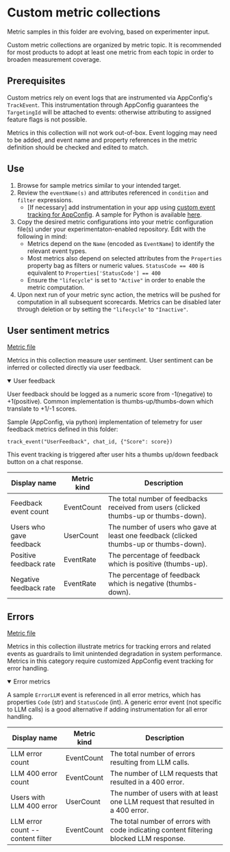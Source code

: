 # Custom metric collections

Metric samples in this folder are evolving, based on experimenter input. 

Custom metric collections are organized by metric topic. It is recommended for most products to adopt at least one metric from each topic in order to broaden measurement coverage.

## Prerequisites

Custom metrics rely on event logs that are instrumented via AppConfig's `TrackEvent`. This instrumentation through AppConfig guarantees the `TargetingId` will be attached to events: otherwise attributing to assigned feature flags is not possible.

Metrics in this collection will not work out-of-box. Event logging may need to be added, and event name and property references in the metric definition should be checked and edited to match.


## Use

1. Browse for sample metrics similar to your intended target.
2. Review the `eventName(s)` and attributes referenced in `condition` and `filter` expressions.
    - [If necessary] add instrumentation in your app using [custom event tracking for AppConfig](https://learn.microsoft.com/en-us/azure/azure-app-configuration/run-experiments-aspnet-core). A sample for Python is available [here](https://github.com/Azure-Samples/quote-of-the-day-python/blob/main/src/quoteoftheday/routes.py). 
4. Copy the desired metric configurations into your metric configuration file(s) under your experimentaton-enabled repository. Edit with the following in mind:
    - Metrics depend on the `Name` (encoded as `EventName`) to identify the relevant event types. 
    - Most metrics also depend on selected attributes from the `Properties` property bag as filters or numeric values. `StatusCode == 400` is equivalent to `Properties['StatusCode'] == 400`
    - Ensure the `"lifecycle"` is set to `"Active"` in order to enable the metric computation.
5. Upon next run of your metric sync action, the metrics will be pushed for computation in all subsequent scorecards. Metrics can be disabled later through deletion or by setting the `"lifecycle"` to `"Inactive"`.



## User sentiment metrics
[Metric file](./metrics/user-sentiment.json) 

Metrics in this collection measure user sentiment. User sentiment can be inferred or collected directly via user feedback.

<details open>
<summary>User feedback</summary>

User feedback should be logged as a numeric score from -1(negative) to +1(positive). Common implementation is thumbs-up/thumbs-down which translate to +1/-1 scores.

Sample (AppConfig, via python) implementation of telemetry for user feedback metrics defined in this folder:

```
track_event("UserFeedback", chat_id, {"Score": score})
```

This event tracking is triggered after user hits a thumbs up/down feedback button on a chat response.

| Display name| Metric kind | Description |
| ----- | -----| ----------------|
| Feedback event count | EventCount |  The total number of feedbacks received from users (clicked thumbs-up or thumbs-down). |
| Users who gave feedback | UserCount | The number of users who gave at least one feedback (clicked thumbs-up or thumbs-down).|
| Positive feedback rate | EventRate | The percentage of feedback which is positive (thumbs-up). |
| Negative feedback rate | EventRate | The percentage of feedback which is negative (thumbs-down).|
</details>


## Errors

[Metric file](./metrics/errors.json)

Metrics in this collection illustrate metrics for tracking errors and related events as guardrails to limit unintended degradation in system performance. Metrics in this category require customized AppConfig event tracking for error handling.

<details open>
<summary>Error metrics</summary>

A sample `ErrorLLM` event is referenced in all error metrics, which has properties `Code` (str) and `StatusCode` (int). A generic error event (not specific to LLM calls) is a good alternative if adding instrumentation for all error handling.

| Display name| Metric kind | Description |
| ----- | -----| ----------------|
| LLM error count | EventCount | The total number of errors resulting from LLM calls. |
| LLM 400 error count | EventCount | The number of LLM requests that resulted in a 400 error. |
| Users with LLM 400 error | UserCount | The number of users with at least one LLM request that resulted in a 400 error. |
| LLM error count -- content filter | EventCount | The total number of errors with code indicating content filtering blocked LLM response. |

</details>
